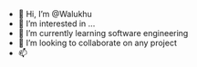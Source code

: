 - 👋 Hi, I’m @Walukhu
- 👀 I’m interested in ...
- 🌱 I’m currently learning software engineering
- 💞️ I’m looking to collaborate on any project 
- 📫

<!---
Walukhu/Walukhu is a ✨ special ✨ repository because its `README.md` (this file) appears on your GitHub profile.
You can click the Preview link to take a look at your changes.
--->
